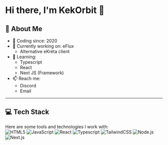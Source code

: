 # Hi there, I'm KekOrbit 👋

## 🚀 About Me
- 📅 Coding since: 2020
- 🔭 Currently working on: eFlux
  - Alternative eKréta client
- 🌱 Learning:
  - Typescript
  - React
  - Next JS (Framework)
- 📫 Reach me:
  - Discord
  - Email

---

## 💻 Tech Stack
Here are some tools and technologies I work with:  
![HTML5](https://img.shields.io/badge/-HTML5-E34F26?style=flat-square&logo=html5&logoColor=white)
![JavaScript](https://img.shields.io/badge/-JavaScript-F7DF1E?style=flat-square&logo=javascript&logoColor=black)
![React](https://img.shields.io/badge/-React-61DAFB?style=flat-square&logo=react&logoColor=black)
![Typescript](https://img.shields.io/badge/-Typescript-0047AB?style=flat-square&logo=typescript&logoColor=white)
![TailwindCSS](https://img.shields.io/badge/-TailwindCSS-38B2AC?style=flat-square&logo=tailwind-css&logoColor=white)
![Node.js](https://img.shields.io/badge/-Node.js-339933?style=flat-square&logo=node.js&logoColor=white)
![Next.js](https://img.shields.io/badge/next.js-000000?style=for-the-badge&logo=nextdotjs&logoColor=white)

